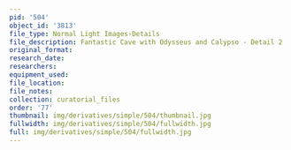 ```yaml
---
pid: '504'
object_id: '3813'
file_type: Normal Light Images›Details
file_description: Fantastic Cave with Odysseus and Calypso - Detail 2
original_format:
research_date:
researchers:
equipment_used:
file_location:
file_notes:
collection: curatorial_files
order: '77'
thumbnail: img/derivatives/simple/504/thumbnail.jpg
fullwidth: img/derivatives/simple/504/fullwidth.jpg
full: img/derivatives/simple/504/fullwidth.jpg
---
```

